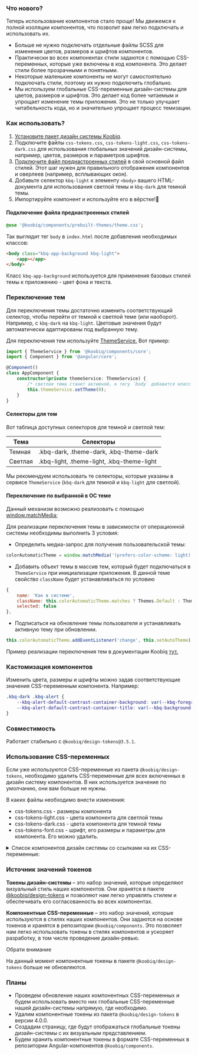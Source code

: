 <!-- cspell:disable -->

### Что нового?

Теперь использование компонентов стало проще! Мы движемся к полной изоляции компонентов, что позволит вам легко подключать и использовать их.

-   Больше не нужно подключать отдельные файлы SCSS для изменения цветов, размеров и шрифтов компонентов.
-   Практически во всех компонентах стили задаются с помощью CSS-переменных, которые уже включены в код компонента. Это делает стили более прозрачными и понятными.
-   Некоторые маленькие компоненты не могут самостоятельно подключать стили, поэтому их нужно подключить глобально.
-   Мы используем глобальные CSS-переменные дизайн-системы для цветов, размеров и шрифтов. Это делает код более читаемым и упрощает изменение темы приложения. Это не только улучшает читабельность кода, но и значительно упрощает процесс темизации.

### Как использовать?

1. [Установите пакет дизайн системы Koobiq](/main/installation).
2. Подключите файлы `css-tokens.css`, `css-tokens-light.css`, `css-tokens-dark.css` для использования глобальных значений дизайн-системы, например, цветов, размеров и параметров шрифтов.
3. [Подключите файл преднастроенных стилей](#подключение-файла-преднастроенных-стилей) в свой основной файл стилей. Этот шаг нужен для правильного отображения компонентов и оверлеев (например, всплывающих окон).
4. Добавьте селектор `kbq-light` к элементу `<body>` вашего HTML-документа для использования светлой темы и `kbq-dark` для темной темы.
5. Импортируйте компонент и используйте его в вёрстке!🚀

#### Подключение файла преднастроенных стилей

```sass
@use '@koobiq/components/prebuilt-themes/theme.css';
```

Так выглядит тег `body` в `index.html` после добавления необходимых классов:

```html
<body class="kbq-app-background kbq-light">
    <app></app>
</body>
```

Класс `kbq-app-background` используется для применения базовых стилей темы к приложению - цвет фона и текста.

### Переключение тем

Для переключения темы достаточно изменить соответствующий селектор, чтобы перейти от темной к светлой теме (или наоборот). Например, с `kbq-dark` на `kbq-light`.
Цветовые значения будут автоматически адаптированы под выбранную тему.

Для переключения тем используйте [ThemeService.](https://github.com/koobiq/angular-components/tree/main/packages/components/core/services/theme.service.ts) Вот пример:

```ts
import { ThemeService } from '@koobiq/components/core';
import { Component } from '@angular/core';

@Component()
class AppComponent {
    constructor(private themeService: ThemeService) {
        /* светлая тема станет активной, к тегу `body` добавится класс `kbq-light` */
        this.themeService.setTheme(0);
    }
}
```

#### Селекторы для тем

Вот таблица доступных селекторов для темной и светлой тем:

| Тема    | Селекторы                                  |
| ------- | ------------------------------------------ |
| Темная  | .kbq-dark, .theme-dark, .kbq-theme-dark    |
| Светлая | .kbq-light, .theme-light, .kbq-theme-light |

Мы рекомендуем использовать те селекторы, которые указаны в сервисе `ThemeService` (`kbq-dark` для темной и `kbq-light` для светлой).

#### Переключение по выбранной в ОС теме

Данный механизм возможно реализовать с помощью [window.matchMedia](https://developer.mozilla.org/en-US/docs/Web/API/Window/matchMedia);

Для реализации переключения темы в зависимости от операционной системы необходимы выполнить 3 условия:

-   Определить медиа-запрос для получения пользовательской темы:

```javascript
colorAutomaticTheme = window.matchMedia('(prefers-color-scheme: light)');
```

-   Добавить объект темы в массив тем, который будет подключаться в `ThemeService` при инициализации приложения. В данной теме свойство `className` будет устанавливаться по условию

```javascript
{
    name: 'Как в системе',
    className: this.colorAutomaticTheme.matches ? Themes.Default : Themes.Dark,
    selected: false
},
```

-   Подписаться на обновление темы пользователя и устанавливать активную тему при обновлении.

```javascript
this.colorAutomaticTheme.addEventListener('change', this.setAutoTheme);
```

Пример реализации переключения тем в документации Koobiq [тут.](https://github.com/koobiq/angular-components/blob/main/apps/docs/src/app/components/navbar/navbar.component.ts)

### Кастомизация компонентов

Изменить цвета, размеры и шрифты можно задав соответствующие значения CSS-переменным компонента.
Например:

```css
.kbq-dark .kbq-alert {
    --kbq-alert-default-contrast-container-background: var(--kbq-foreground-contrast-secondary);
    --kbq-alert-default-contrast-container-title: var(--kbq-background-contrast-fade);
}
```

### Совместимость

Работает стабильно с `@koobiq/design-tokens@3.5.1`.

### Использование CSS-переменных

Если уже используются CSS-переменные из пакета `@koobiq/design-tokens`, необходимо удалить CSS-переменные для всех включенных в дизайн систему компонентов.
В них используется значение по умолчанию, они вам больше не нужны.

В каких файлы необходимо внести изменения:

-   css-tokens.css - размеры компонента
-   css-tokens-light.css - цвета компонента для светлой темы
-   css-tokens-dark.css - цвета компонента для темной темы
-   css-tokens-font.css - шрифт, его размеры и параметры для компонента. Его можно удалить.

<details>
  <summary><span class="kbq-markdown__p">Список компонентов дизайн системы со ссылками на их CSS-переменные:</span></summary>
    <ul>
        <li><a href="https://github.com/koobiq/angular-components/tree/main/packages/components/accordion/accordion-tokens.scss">accordion</a></li>
        <li><a href="https://github.com/koobiq/angular-components/tree/main/packages/components/alert/alert-tokens.scss">alert</a></li>
        <li><a href="https://github.com/koobiq/angular-components/tree/main/packages/components/autocomplete/autocomplete-tokens.scss">autocomplete</a></li>
        <li><a href="https://github.com/koobiq/angular-components/tree/main/packages/components/badge/badge-tokens.scss">badge</a></li>
        <li><a href="https://github.com/koobiq/angular-components/tree/main/packages/components/button/button-tokens.scss">button</a></li>
        <li><a href="https://github.com/koobiq/angular-components/tree/main/packages/components/button-toggle/button-toggle-tokens.scss">button-toggle</a></li>
        <li><a href="https://github.com/koobiq/angular-components/tree/main/packages/components/checkbox/checkbox-tokens.scss">checkbox,pseudo-checkbox</a></li>
        <li><a href="https://github.com/koobiq/angular-components/tree/main/packages/components/code-block/code-block-tokens.scss">code-block</a></li>
        <li><a href="https://github.com/koobiq/angular-components/tree/main/packages/components/datepicker/datepicker-tokens.scss">datepicker</a></li>
        <li><a href="https://github.com/koobiq/angular-components/tree/main/packages/components/dl/dl-tokens.scss">description-list</a></li>
        <li><a href="https://github.com/koobiq/angular-components/tree/main/packages/components/divider/divider-tokens.scss">divider</a></li>
        <li><a href="https://github.com/koobiq/angular-components/tree/main/packages/components/dropdown/dropdown-tokens.scss">dropdown</a></li>
        <li><a href="https://github.com/koobiq/angular-components/tree/main/packages/components/empty-state/empty-state-tokens.scss">empty-state</a></li>
        <li><a href="https://github.com/koobiq/angular-components/tree/main/packages/components/file-upload/file-upload-tokens.scss">file-upload</a></li>
        <li><a href="https://github.com/koobiq/angular-components/tree/main/packages/components/form-field/form-field-tokens.scss">form-field</a></li>
        <li><a href="https://github.com/koobiq/angular-components/tree/main/packages/components/form-field/hint-tokens.scss">hint</a></li>
        <li><a href="https://github.com/koobiq/angular-components/tree/main/packages/components/icon/icon-tokens.scss">icon</a></li>
        <li><a href="https://github.com/koobiq/angular-components/tree/main/packages/components/icon/icon-button-tokens.scss">icon-button</a></li>
        <li><a href="https://github.com/koobiq/angular-components/tree/main/packages/components/icon/icon-item-tokens.scss">icon-item</a></li>
        <li><a href="https://github.com/koobiq/angular-components/tree/main/packages/components/input/input-tokens.scss">input</a></li>
        <li><a href="https://github.com/koobiq/angular-components/tree/main/packages/components/link/link-tokens.scss">link</a></li>
        <li><a href="https://github.com/koobiq/angular-components/tree/main/packages/components/list/list-tokens.scss">list</a></li>
        <li><a href="https://github.com/koobiq/angular-components/tree/main/packages/components/loader-overlay/loader-overlay-tokens.scss">loader-overlay</a></li>
        <li><a href="https://github.com/koobiq/angular-components/tree/main/packages/components/modal/modal-tokens.scss">modal</a></li>
        <li><a href="https://github.com/koobiq/angular-components/tree/main/packages/components/markdown/markdown-tokens.scss">markdown</a></li>
        <li><a href="https://github.com/koobiq/angular-components/tree/main/packages/components/navbar/navbar-tokens.scss">navbar</a></li>
        <li><a href="https://github.com/koobiq/angular-components/tree/main/packages/components/popover/popover-tokens.scss">popover</a></li>
        <li><a href="https://github.com/koobiq/angular-components/tree/main/packages/components/progress-bar/progress-bar-tokens.scss">progress-bar</a></li>
        <li><a href="https://github.com/koobiq/angular-components/tree/main/packages/components/progress-spinner/progress-spinner-tokens.scss">progress-spinner</a></li>
        <li><a href="https://github.com/koobiq/angular-components/tree/main/packages/components/radio/radio-tokens.scss">radio</a></li>
        <li><a href="https://github.com/koobiq/angular-components/tree/main/packages/components/risk-level/risk-level-tokens.scss">risk-level</a></li>
        <li><a href="https://github.com/koobiq/angular-components/tree/main/packages/components/select/select-tokens.scss">select</a></li>
        <li><a href="https://github.com/koobiq/angular-components/tree/main/packages/components/sidepanel/sidepanel-tokens.scss">sidepanel</a></li>
        <li><a href="https://github.com/koobiq/angular-components/tree/main/packages/components/scrollbar/scrollbar-tokens.scss">scrollbar-component</a></li>
        <li><a href="https://github.com/koobiq/angular-components/tree/main/packages/components/core/styles/theming/scrollbar-tokens.scss">scrollbar</a></li>
        <li><a href="https://github.com/koobiq/angular-components/tree/main/packages/components/core/forms/forms-tokens.scss">forms</a></li>
        <li><a href="https://github.com/koobiq/angular-components/tree/main/packages/components/core/option/option-tokens.scss">option</a></li>
        <li><a href="https://github.com/koobiq/angular-components/tree/main/packages/components/splitter/splitter-tokens.scss">splitter</a></li>
        <li><a href="https://github.com/koobiq/angular-components/tree/main/packages/components/tags/tag-tokens.scss">tag</a></li>
        <li><a href="https://github.com/koobiq/angular-components/tree/main/packages/components/tags/tag-input-tokens.scss">tag-input</a></li>
        <li><a href="https://github.com/koobiq/angular-components/tree/main/packages/components/table/table-tokens.scss">table</a></li>
        <li><a href="https://github.com/koobiq/angular-components/tree/main/packages/components/textarea/textarea-tokens.scss">textarea</a></li>
        <li><a href="https://github.com/koobiq/angular-components/tree/main/packages/components/timezone/timezone-option-tokens.scss">timezone</a></li>
        <li><a href="https://github.com/koobiq/angular-components/tree/main/packages/components/toast/toast-tokens.scss">toast</a></li>
        <li><a href="https://github.com/koobiq/angular-components/tree/main/packages/components/toggle/toggle-tokens.scss">toggle</a></li>
        <li><a href="https://github.com/koobiq/angular-components/tree/main/packages/components/tooltip/tooltip-tokens.scss">tooltip</a></li>
        <li><a href="https://github.com/koobiq/angular-components/tree/main/packages/components/tree/tree-tokens.scss">tree</a></li>
        <li><a href="https://github.com/koobiq/angular-components/tree/main/packages/components/tree-select/tree-select-tokens.scss">tree-select</a></li>
    </ul>
</details>

### Источник значений токенов

**Токены дизайн-системы** – это набор значений, которые определяют визуальный стиль наших компонентов.
Они хранятся в пакете [@koobiq/design-tokens](https://github.com/koobiq/design-tokens) и позволяют нам легко управлять стилем и обеспечивать его согласованность во всех компонентах.

**Компонентные CSS-переменные** – это набор значений, которые используются в стилях наших компонентов. Они задаются на основе токенов и хранятся в репозитории `@koobiq/components`.
Это позволяет нам легко использовать токены в стилях компонентов и ускоряет разработку, в том числе проведение дизайн-ревью.

<div class="kbq-callout kbq-callout_warning">
<div class="kbq-callout__header">Обрати внимание</div>
<div class="kbq-callout__content kbq-docs-element-last-child-margin-bottom-0">

На данный момент компонентные токены в пакете `@koobiq/design-tokens` больше не обновляются.

</div>
</div>

### Планы

-   Проведем обновление наших компонентных CSS-переменных и будем использовать вместо них глобальные CSS-переменные нашей дизайн-системы напрямую, где необходимо.
-   Удалим компонентные токены из пакета `@koobiq/design-tokens` в версии 4.0.0.
-   Создадим страницу, где будут отображаться глобальные токены дизайн-системы с их визуальным представлением.
-   Будем хранить компонентные токены в формате CSS-переменных в репозитории Angular-компонентов `@koobiq/components`.
